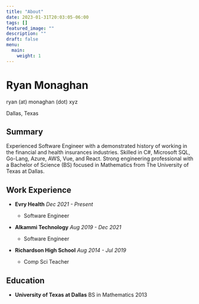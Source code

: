 ```yaml
---
title: "About"
date: 2023-01-31T20:03:05-06:00
tags: []
featured_image: ""
description: ""
draft: false
menu:
  main:
    weight: 1
---
```


# Ryan Monaghan

ryan (at) monaghan (dot) xyz

Dallas, Texas

## Summary
Experienced Software Engineer with a demonstrated history of working in the financial and health insurances industries. Skilled in C#, Microsoft SQL, Go-Lang, Azure, AWS, Vue, and React. Strong engineering professional with a Bachelor of Science (BS) focused in Mathematics from The University of Texas at Dallas. 

## Work Experience

- **Evry Health** *Dec 2021 - Present*
    - Software Engineer


- **Alkammi Technology** *Aug 2019 - Dec 2021*
    - Software Engineer


- **Richardson High School** *Aug 2014 - Jul 2019*
     - Comp Sci Teacher

## Education
- **University of Texas at Dallas** BS in Mathematics 2013
